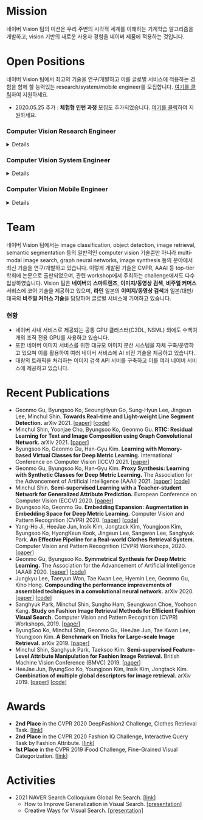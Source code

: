 # Mission
네이버 Vision 팀의 미션은 우리 주변의 시각적 세계를 이해하는 기계학습 알고리즘을 개발하고, vision 기반의 새로운 사용자 경험을 네이버 제품에 적용하는 것입니다.

# Open Positions
네이버 Vision 팀에서 최고의 기술을 연구/개발하고 이를 글로벌 서비스에 적용하는 경험을 함께 할 능력있는 research/system/mobile engineer를 모집합니다. 
[여기를 클릭](https://recruit.navercorp.com/naver/job/detail/developer?annoId=20004020&classId=&jobId=&entTypeCd=&searchTxt=&searchSysComCd=)하여 지원하세요.

- 2020.05.25 추가 : **체험형 인턴 과정** 모집도 추가되었습니다. [여기를 클릭](https://recruit.navercorp.com/naver/job/detail/developer?annoId=20004058&classId=&jobId=&entTypeCd=004&searchTxt=&searchSysComCd=)하여 지원하세요.


### Computer Vision Research Engineer

  <details>

  ### 역할
  - 딥러닝 기반의 computer vision에 대한 최신 기술 연구/개발
  - 네이버/라인의 대규모 UGC/쇼핑 데이터를 대상으로 하는 real-world problem 해결
  - 스마트렌즈, 이미지/동영상 검색, 비주얼 커머스 서비스 고도화에 기여

  ### 자격요건
  - Computer vision 관련 최신 연구를 이해하고 이를 딥러닝 프레임워크 (TensorFlow, PyTorch, MXNet 등) 로 구현할 수 있는 분
  - 본인의 아이디어를 구체화하고 이를 이론적, 실험적으로 증명할 수 있는 분
  - 연구를 위한 연구가 아닌, 서비스에 필요한 real-world problem을 풀어보려는 의지를 가진 분

  ### 우대사항
  - Computer vision 관련 top-tier 학회에 출판한 논문이 있는 분
  - Kaggle 등의 챌린지에서 좋은 성과를 거둔 분
  - 전통적인 computer vision (image processing, feature extraction) 기술을 보유한 분

  ### 채용하고 싶은 사람
  - 항상 겸손하고 배우는 자세로 동료들과 즐겁게 일할 수 있는 분
  - 최고의 기술 개발에 대한 욕심을 가진 분

  </details>

### Computer Vision System Engineer

  <details>

  ### 역할
  - 딥러닝 기반의 computer vision 기술을 이용한 이미지 인식/분석/검색 백엔드 시스템 연구/개발
  - large-scale/low-latency/high-throughput 시스템 구축을 위한 모델 최적화 및 시스템 엔지니어링
  - 스마트렌즈, 이미지/동영상 검색, 비주얼 커머스 서비스 고도화에 기여

  ### 자격요건
  - Python, C++, Golang, Scala 등의 백엔드 개발 언어를 1개 이상 자유롭게 활용 가능한 분
  - Hadoop, Spark 등을 활용하여 대규모 분산 환경에서 데이터 정제 및 분석이 가능한 분
  - Database, Search engine, Docker, Web server, Message queue, Triton IS 등 백엔드 시스템 기술에 친숙한 분
  - Computer vision 관련 최신 연구에 관심이 많은 분

  ### 우대사항
  - 딥러닝 기술을 실서비스에 적용한 경험이 있는 분
  - 대규모 분산 환경 서비스를 직접 운영해 보신 분

  ### 채용하고 싶은 사람
  - 항상 겸손하고 배우는 자세로 동료들과 즐겁게 일할 수 있는 분
  - 최고의 기술 개발에 대한 욕심을 가진 분

  </details>

### Computer Vision Mobile Engineer

  <details>

  ### 역할
  - 온-디바이스 딥러닝 기반의 computer vision 기술 및 서비스 개발
  - 스마트렌즈 서비스 개발

  ### 자격요건
  - [공통] Computer vision 기술 개발에서부터 서비스 출시까지 적극적으로 참여할 수 있는 분
  - [iOS] iOS 앱 개발 3년 이상 또는 그에 준하는 능력
  - [Android] 안드로이드 앱 개발 3년 이상 또는 그에 준하는 능력

  ### 우대사항
  - Computer vision 기술 또는 딥러닝 모델을 단말(iOS 또는 Android)에 직접 올려서 서비스 해 보신 분
  - OpenGL ES(Android) 또는 Metal(iOS) 관련 개발 경험이 있는 분

  ### 채용하고 싶은 사람
  - 항상 겸손하고 배우는 자세로 동료들과 즐겁게 일할 수 있는 분
  - 최고의 기술 개발에 대한 욕심을 가진 분

  </details>

# Team
네이버 Vision 팀에서는 image classification, object detection, image retrieval, semantic segmentation 등의 일반적인 computer vision 기술뿐만 아니라 multi-modal image search, graph neural networks, image synthesis 등의 분야에서 최신 기술을 연구/개발하고 있습니다.
이렇게 개발된 기술은 CVPR, AAAI 등 top-tier 학회에 논문으로 출판되었으며, 관련 workshop에서 주최하는 challenge에서도 다수 입상하였습니다.
Vision 팀은 **네이버**의 **스마트렌즈**, **이미지/동영상 검색**, **비주얼 커머스** 서비스에 코어 기술을 제공하고 있으며, **라인** 일본의 **이미지/동영상 검색**과 일본/대만/태국의 **비주얼 커머스 기술**을 담당하며 글로벌 서비스에 기여하고 있습니다.

### 현황

- 네이버 사내 서비스로 제공되는 공통 GPU 클러스터(C3DL, NSML) 외에도 수백여 개의 조직 전용 GPU를 사용하고 있습니다.
- 또한 네이버 이미지 서비스를 위한 대규모 이미지 분산 시스템을 자체 구축/운영하고 있으며 이를 활용하여 여러 네이버 서비스에 AI 비전 기술을 제공하고 있습니다.
- 대량의 트래픽을 처리하는 이미지 검색 API 서버를 구축하고 이를 여러 네이버 서비스에 제공하고 있습니다.

# Recent Publications
- Geonmo Gu, Byungsoo Ko, SeoungHyun Go, Sung-Hyun Lee, Jingeun Lee, Minchul Shin. **Towards Real-time and Light-weight Line Segment Detection.** arXiv 2021. [[paper](https://arxiv.org/abs/2106.00186)] [[code](https://github.com/navervision/mlsd)]
- Minchul Shin, Yoonjae Cho, Byungsoo Ko, Geonmo Gu. **RTIC: Residual Learning for Text and Image Composition using Graph Convolutional Network.** arXiv 2021. [[paper](https://arxiv.org/abs/2104.03015)]
- Byungsoo Ko, Geonmo Gu, Han-Gyu Kim. **Learning with Memory-based Virtual Classes for Deep Metric Learning.** International Conference on Computer Vision (ICCV) 2021. [[paper](https://arxiv.org/abs/2103.16940)]
- Geonmo Gu, Byungsoo Ko, Han-Gyu Kim. **Proxy Synthesis: Learning with Synthetic Classes for Deep Metric Learning.** The Association for the Advancement of Artificial Intelligence (AAAI) 2021. [[paper](https://arxiv.org/abs/2103.15454)] [[code](https://github.com/navervision/proxy-synthesis)]
- Minchul Shin. **Semi-supervised Learning with a Teacher-student Network for Generalized Attribute Prediction.** European Conference on Computer Vision (ECCV) 2020. [[paper](https://arxiv.org/abs/2007.06769)]
- Byungsoo Ko, Geonmo Gu. **Embedding Expansion: Augmentation in Embedding Space for Deep Metric Learning.** Computer Vision and Pattern Recognition (CVPR) 2020. [[paper](https://arxiv.org/abs/2003.02546)] [[code](https://github.com/navervision/embedding-expansion)]
- Yang-Ho Ji, HeeJae Jun, Insik Kim, Jongtack Kim, Youngjoon Kim, Byungsoo Ko, HyongKeun Kook, Jingeun Lee, Sangwon Lee, Sanghyuk Park. **An Effective Pipeline for a Real-world Clothes Retrieval System.** Computer Vision and Pattern Recognition (CVPR) Workshops, 2020. [[paper](https://arxiv.org/abs/2005.12739)]
- Geonmo Gu, Byungsoo Ko. **Symmetrical Synthesis for Deep Metric Learning.** The Association for the Advancement of Artificial Intelligence (AAAI) 2020. [[paper](https://arxiv.org/abs/2001.11658)] [[code](https://github.com/navervision/symmetrical-synthesis)]
- Jungkyu Lee, Taeryun Won, Tae Kwan Lee, Hyemin Lee, Geonmo Gu, Kiho Hong. **Compounding the performance improvements of assembled techniques in a convolutional neural network.** arXiv 2020. [[paper](https://arxiv.org/abs/2001.06268)] [[code](https://github.com/navervision/assembled-cnn)]
- Sanghyuk Park, Minchul Shin, Sungho Ham, Seungkwon Choe, Yoohoon Kang. **Study on Fashion Image Retrieval Methods for Efficient Fashion Visual Search.** Computer Vision and Pattern Recognition (CVPR) Workshops, 2019. [[paper](http://openaccess.thecvf.com/content_CVPRW_2019/papers/FFSS-USAD/Park_Study_on_Fashion_Image_Retrieval_Methods_for_Efficient_Fashion_Visual_CVPRW_2019_paper.pdf)]
- ByungSoo Ko, Minchul Shin, Geonmo Gu, HeeJae Jun, Tae Kwan Lee, Youngjoon Kim. **A Benchmark on Tricks for Large-scale Image Retrieval.** arXiv 2019. [[paper](https://arxiv.org/abs/1907.11854)]
- Minchul Shin, Sanghyuk Park, Taeksoo Kim. **Semi-supervised Feature-Level Attribute Manipulation for Fashion Image Retrieval.** British Machine Vision Conference (BMVC) 2019. [[paper](https://arxiv.org/abs/1907.05007)]
- HeeJae Jun, ByungSoo Ko, Youngjoon Kim, Insik Kim, Jongtack Kim. **Combination of multiple global descriptors for image retrieval.** arXiv 2019. [[paper](https://arxiv.org/abs/1903.10663)] [[code](https://github.com/navervision/cgd)]

# Awards
- **2nd Place** in the CVPR 2020 DeepFashion2 Challenge, Clothes Retrieval Task. [[link](https://sites.google.com/view/cvcreative2020/deepfashion2#h.p_ATsWelcAKwt3)]
- **2nd Place** in the CVPR 2020 Fashion IQ Challenge, Interactive Query Task by Fashion Attribute. [[link](https://sites.google.com/view/cvcreative2020/fashion-iq)]
- **1st Place** in the CVPR 2019 iFood Challenge, Fine-Grained Visual Categorization. [[link](https://www.kaggle.com/c/ifood-2019-fgvc6)]

# Activities
- 2021 NAVER Search Colloquium Global Re:Search. [[link](http://naversearchconf.naver.com/)]
  - How to Improve Generalization in Visual Search. [[presentation](https://tv.naver.com/v/20312210/list/709884)]
  - Creative Ways for Visual Search. [[presentation](https://tv.naver.com/v/20312213/list/709884)]
